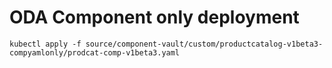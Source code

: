 # ODA Component only deployment

```
kubectl apply -f source/component-vault/custom/productcatalog-v1beta3-compyamlonly/prodcat-comp-v1beta3.yaml
```

